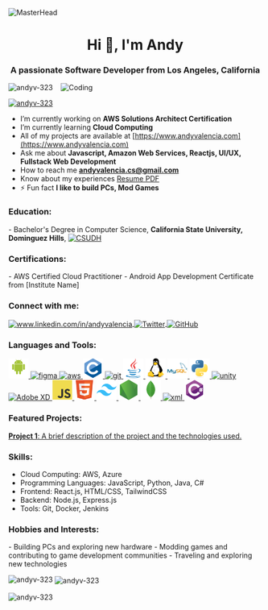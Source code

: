 ![MasterHead](https://images.hdqwalls.com/download/hello-world-4k-0o-2048x1152.jpg)

<h1 align="center">Hi 👋, I'm Andy</h1>
<h3 align="center">A passionate Software Developer from Los Angeles, California</h3>

<img align="right" alt="Coding" width="400" src="https://miro.medium.com/max/720/1*vJjJ3Mdok6Rvxx85IIRqBQ.gif">

<p align="left"> <img src="https://komarev.com/ghpvc/?username=andyv-323&label=Profile%20views&color=0e75b6&style=flat" alt="andyv-323" /> </p>

<p align="left"> <a href="https://github.com/ryo-ma/github-profile-trophy"><img src="https://github-profile-trophy.vercel.app/?username=andyv-323" alt="andyv-323" /></a> </p>

- I’m currently working on **AWS Solutions Architect Certification**
- I’m currently learning **Cloud Computing**
- All of my projects are available at [https://www.andyvalencia.com](https://www.andyvalencia.com)
- Ask me about **Javascript, Amazon Web Services, Reactjs, UI/UX, Fullstack Web Development**
- How to reach me **andyvalencia.cs@gmail.com**
- Know about my experiences [Resume PDF](https://github.com/andyV-323/andyV-323.github.io/blob/main/img/AndyValencia.pdf)
- ⚡ Fun fact **I like to build PCs, Mod Games**

<h3 align="left">Education:</h3>
<p align="left">
  - Bachelor's Degree in Computer Science, <strong>California State University, Dominguez Hills</strong>, 
  <a href="https://www.csudh.edu/" >
    <img src="https://www.csudh.edu/Assets/csudh-sites/brand/images/2018-06-18-csudh-logo-stacked-2-lines-on-white.png" alt="CSUDH"  />
  </a>
</p>


<h3 align="left">Certifications:</h3>
<p align="left">
  - AWS Certified Cloud Practitioner
  - Android App Development Certificate from [Institute Name]
</p>

<h3 align="left">Connect with me:</h3>
<p align="left">
  <a href="https://www.linkedin.com/in/andyvalencia" target="_blank">
    <img align="center" src="https://raw.githubusercontent.com/rahuldkjain/github-profile-readme-generator/master/src/images/icons/Social/linked-in-alt.svg" alt="www.linkedin.com/in/andyvalencia" height="30" width="40" />
  </a>
  <a href="https://twitter.com/andy_valencia" target="_blank">
    <img align="center" src="https://upload.wikimedia.org/wikipedia/commons/thumb/6/60/Twitter_Logo_2021.svg/1200px-Twitter_Logo_2021.svg.png" alt="Twitter" width="40" height="40" />
  </a>
  <a href="https://github.com/andyV-323" target="_blank">
    <img align="center" src="https://upload.wikimedia.org/wikipedia/commons/thumb/0/08/Octicons-mark-github.svg/1024px-Octicons-mark-github.svg.png" alt="GitHub" width="40" height="40" />
  </a>
</p>

<h3 align="left">Languages and Tools:</h3>
<p align="left">
  <a href="https://developer.android.com" target="_blank" rel="noreferrer">
    <img src="https://raw.githubusercontent.com/devicons/devicon/master/icons/android/android-original-wordmark.svg" alt="android" width="40" height="40"/>
  </a>
  <a href="https://www.figma.com/" target="_blank" rel="noreferrer">
    <img src="https://upload.wikimedia.org/wikipedia/commons/3/33/Figma-logo.svg" alt="figma" width="40" height="40"/>
  </a>
  <a href="https://aws.amazon.com/" target="_blank" rel="noreferrer">
    <img src="https://raw.githubusercontent.com/devicons/devicon/master/icons/aws/aws-original.svg" alt="aws" width="40" height="40"/>
  </a>
  <a href="https://www.cprogramming.com/" target="_blank" rel="noreferrer">
    <img src="https://raw.githubusercontent.com/devicons/devicon/master/icons/c/c-original.svg" alt="c" width="40" height="40"/>
  </a>
  <a href="https://git-scm.com/" target="_blank" rel="noreferrer">
    <img src="https://www.vectorlogo.zone/logos/git-scm/git-scm-icon.svg" alt="git" width="40" height="40"/>
  </a>
  <a href="https://www.java.com" target="_blank" rel="noreferrer">
    <img src="https://raw.githubusercontent.com/devicons/devicon/master/icons/java/java-original.svg" alt="java" width="40" height="40"/>
  </a>
  <a href="https://www.linux.org/" target="_blank" rel="noreferrer">
    <img src="https://raw.githubusercontent.com/devicons/devicon/master/icons/linux/linux-original.svg" alt="linux" width="40" height="40"/>
  </a>
  <a href="https://www.mysql.com/" target="_blank" rel="noreferrer">
    <img src="https://raw.githubusercontent.com/devicons/devicon/master/icons/mysql/mysql-original-wordmark.svg" alt="mysql" width="40" height="40"/>
  </a>
  <a href="https://www.python.org" target="_blank" rel="noreferrer">
    <img src="https://raw.githubusercontent.com/devicons/devicon/master/icons/python/python-original.svg" alt="python" width="40" height="40"/>
  </a>
  <a href="https://unity.com/" target="_blank" rel="noreferrer">
    <img src="https://www.vectorlogo.zone/logos/unity3d/unity3d-icon.svg" alt="unity" width="40" height="40"/>
  </a>
  <a href="https://www.adobe.com/products/xd.html" target="_blank" rel="noreferrer">
    <img src="https://upload.wikimedia.org/wikipedia/commons/thumb/c/c2/Adobe_XD_CC_icon.svg/2101px-Adobe_XD_CC_icon.svg.png" alt="Adobe XD" width="40" height="40"/>
  </a>
  <a href="https://developer.mozilla.org/en-US/docs/Web/JavaScript" target="_blank" rel="noreferrer">
    <img src="https://raw.githubusercontent.com/devicons/devicon/master/icons/javascript/javascript-original.svg" alt="javascript" width="40" height="40"/>
  </a>
  <a href="https://html.com/" target="_blank" rel="noreferrer">
    <img src="https://raw.githubusercontent.com/devicons/devicon/master/icons/html5/html5-original.svg" alt="html" width="40" height="40"/>
  </a>
  <a href="https://tailwindcss.com/" target="_blank" rel="noreferrer">
    <img src="https://raw.githubusercontent.com/devicons/devicon/master/icons/tailwindcss/tailwindcss-plain.svg" alt="tailwindcss" width="40" height="40"/>
  </a>
  <a href="https://nodejs.org/en/" target="_blank" rel="noreferrer">
    <img src="https://raw.githubusercontent.com/devicons/devicon/master/icons/nodejs/nodejs-original.svg" alt="nodejs" width="40" height="40"/>
  </a>
  <a href="https://www.mongodb.com/" target="_blank" rel="noreferrer">
    <img src="https://raw.githubusercontent.com/devicons/devicon/master/icons/mongodb/mongodb-original.svg" alt="mongodb" width="40" height="40"/>
  </a>
  <a href="https://www.xml.com/" target="_blank" rel="noreferrer">
    <img src="https://upload.wikimedia.org/wikipedia/commons/7/74/XML_logo.svg" alt="xml" width="40" height="40"/>
  </a>
  <a href="https://learn.microsoft.com/en-us/dotnet/csharp/" target="_blank" rel="noreferrer">
    <img src="https://raw.githubusercontent.com/devicons/devicon/master/icons/csharp/csharp-original.svg" alt="C#" width="40" height="40"/>
  </a>
</p>

<h3 align="left">Featured Projects:</h3>
<p align="left">
  <a href="https://github.com/andyV-323/your-project-name" target="_blank">
    <strong>Project 1</strong>: A brief description of the project and the technologies used.
  </a>
</p>

<h3 align="left">Skills:</h3>
<ul>
  <li>Cloud Computing: AWS, Azure</li>
  <li>Programming Languages: JavaScript, Python, Java, C#</li>
  <li>Frontend: React.js, HTML/CSS, TailwindCSS</li>
  <li>Backend: Node.js, Express.js</li>
  <li>Tools: Git, Docker, Jenkins</li>
</ul>

<h3 align="left">Hobbies and Interests:</h3>
<p align="left">
  - Building PCs and exploring new hardware
  - Modding games and contributing to game development communities
  - Traveling and exploring new technologies
</p>

<p><img align="left" src="https://github-readme-stats.vercel.app/api/top-langs?username=andyv-323&show_icons=true&locale=en&layout=compact" alt="andyv-323" /></p>

<p>&nbsp;<img align="center" src="https://github-readme-stats.vercel.app/api?username=andyv-323&show_icons=true&locale=en" alt="andyv-323" /></p>

<p><img align="center" src="https://github-readme-streak-stats.herokuapp.com/?user=andyv-323&" alt="andyv-323" /></p>
